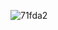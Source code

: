 ![71fda2](https://user-images.githubusercontent.com/99648043/202871349-76050cd3-c3db-434a-9cb6-03b1b7ab93e7.jpg)
